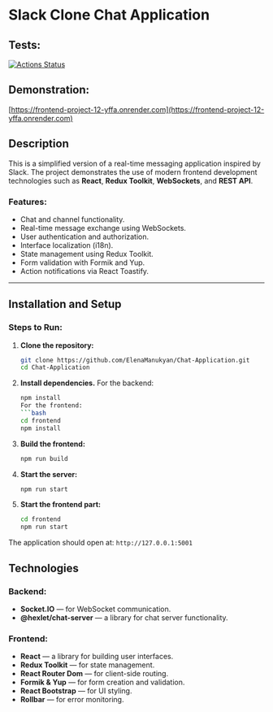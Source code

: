 # Slack Clone Chat Application

## Tests:
[![Actions Status](https://github.com/ElenaManukyan/frontend-project-12/actions/workflows/hexlet-check.yml/badge.svg)](https://github.com/ElenaManukyan/frontend-project-12/actions)

## Demonstration:
[https://frontend-project-12-yffa.onrender.com](https://frontend-project-12-yffa.onrender.com)

## Description
This is a simplified version of a real-time messaging application inspired by Slack. The project demonstrates the use of modern frontend development technologies such as **React**, **Redux Toolkit**, **WebSockets**, and **REST API**.  

### Features:
- Chat and channel functionality.
- Real-time message exchange using WebSockets.
- User authentication and authorization.
- Interface localization (i18n).
- State management using Redux Toolkit.
- Form validation with Formik and Yup.
- Action notifications via React Toastify.

---

## Installation and Setup

### Steps to Run:
1. **Clone the repository:**
   ```bash
   git clone https://github.com/ElenaManukyan/Chat-Application.git
   cd Chat-Application

2. **Install dependencies.** For the backend:
   ```bash
   npm install
   For the frontend:
   ```bash
   cd frontend
   npm install
3. **Build the frontend:**
   ```bash
   npm run build
4. **Start the server:**
   ```bash
   npm run start
5. **Start the frontend part:**
   ```bash
   cd frontend
   npm run start

The application should open at: ```http://127.0.0.1:5001```

## Technologies

### Backend:
* **Socket.IO** — for WebSocket communication.
* **@hexlet/chat-server** — a library for chat server functionality.

### Frontend:
* **React** — a library for building user interfaces.
* **Redux Toolkit** — for state management.
* **React Router Dom** — for client-side routing.
* **Formik & Yup** — for form creation and validation.
* **React Bootstrap** — for UI styling.
* **Rollbar** — for error monitoring.
